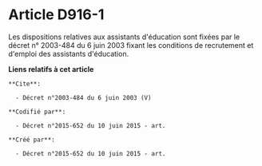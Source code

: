 # Article D916-1

Les dispositions relatives aux assistants d'éducation sont fixées par le décret n° 2003-484 du 6 juin 2003 fixant les
conditions de recrutement et d'emploi des assistants d'éducation.

**Liens relatifs à cet article**

	**Cite**:

	  - Décret n°2003-484 du 6 juin 2003 (V)

	**Codifié par**:

	  - Décret n°2015-652 du 10 juin 2015 - art.

	**Créé par**:

	  - Décret n°2015-652 du 10 juin 2015 - art.
